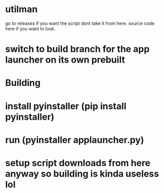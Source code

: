 # utilman
go to releases if you want the script
dont take it from here.
source code here if you want to look.
# switch to build branch for the app launcher on its own prebuilt
# Building
# install pyinstaller (pip install pyinstaller)
# run (pyinstaller applauncher.py)

# setup script downloads from here anyway so building is kinda useless lol
